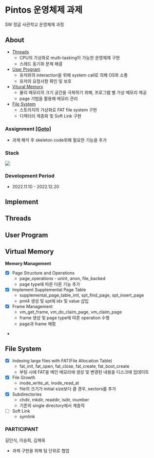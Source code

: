 
# Pintos 운영체제 과제
SW 정글 사관학교 운영체제 과정

## About
- [Threads](#Threads)
    - CPU의 가상화로 multi-tasking이 가능한 운영체제 구현
    - 스레드 동기화 문제 해결
- [User Program](#User_Program)
    - 유저와의 interaction을 위해 system call로 의해 OS와 소통
    - 유저의 요청사항 확인 및 보호
- [Vitural Memory](#Virtual_Memory)
    - 물리 메모리의 크기 공간을 극복하기 위해, 프로그램 별 가상 메모리 제공
    - page 기법을 활용해 메모리 관리
- [File System](#File_System)
    - 스토리지의 가상화로 FAT file system 구현
    - 디렉터리 계층화 및 Soft Link 구현

### Assignment [[Goto]](https://casys-kaist.github.io/pintos-kaist/)
- 과제 해석 후 skeleton code위해 필요한 기능을 추가

### Stack
<img src="https://img.shields.io/badge/Language-A8B9CC?style=flat-square&logo=C&logoColor=white"/>


### Development Period
- 2022.11.10 - 2022.12.20

## Implement

## Threads

## User Program

## Virtual Memory

**Memory Management**

- [x] Page Structure and Operations
    - page_operations - unint, anon, file_backed
    - page type에 따른 다른 기능 추가
- [x] Implement Supplemental Page Table
    - supplemental_page_table_init, spt_find_page, spt_insert_page
    - pml4 생성 및 spt에 idx 및 value 삽입
- [x] Frame Management
    - vm_get_frame, vm_do_claim_page, vm_claim_page
    - frame 생성 및 page type에 따른 operation 수행
    - page과 frame 매핑
- 

## File System
- [x] Indexing large files with FAT(File Allocation Table)
    - fat_init, fat_open, fat_close, fat_create, fat_boot_create
    - 부팅 시에 FAT을 메인 메모리에 생성 및 변경된 내용을 디스크에 업데이트
- [x] File Growth
    - inode_write_at, inode_read_at
    - file의 크기가 initial size보다 클 경우, sectors를 추가
- [x] Subdirectories
    - chdir, mkdir, readdir, isdir, inumber
    - 기존의 single directory에서 계층적
- [ ] Soft Link
    - symlink




### PARTICIPANT
길인식, 이송희, 김채욱
* 과제 구현을 위해 팀 단위로 협업